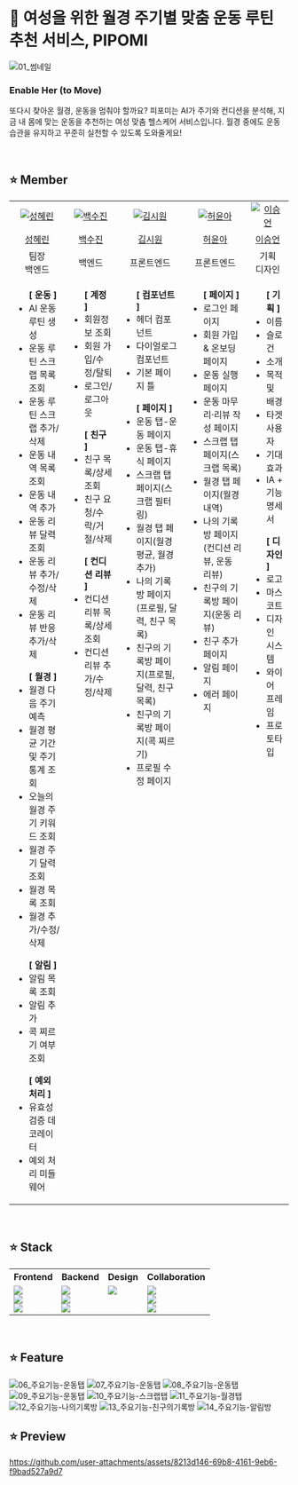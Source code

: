 # 🧘 여성을 위한 월경 주기별 맞춤 운동 루틴 추천 서비스, PIPOMI

<img alt="01_썸네일" src="https://github.com/user-attachments/assets/8c6d6781-178a-492f-82f8-5243c172d98d" />

### Enable Her (to Move)

또다시 찾아온 월경, 운동을 멈춰야 할까요? 피포미는 AI가 주기와 컨디션을 분석해, 지금 내 몸에 맞는 운동을 추천하는 여성 맞춤 헬스케어 서비스입니다. 월경 중에도 운동 습관을 유지하고 꾸준히 실천할 수 있도록 도와줄게요!

<br />

## ⭐️ Member

<table>
  <tr>
    <td align="center">
      <a href="https://github.com/hyerindev">
        <img alt="성혜린" src="https://github.com/user-attachments/assets/d811e352-dbd1-4f7c-842c-00a7eb1670ee" />
      </a>
    </td>
    <td align="center">
      <a href="https://github.com/slwnt31">
        <img alt="백수진" src="https://github.com/user-attachments/assets/0e8685be-ca6c-40f6-b837-f5d9f9b5bc6b" />
      </a>
    </td>
    <td align="center">
      <a href="https://github.com/5cool9">
        <img alt="김시원" src="https://github.com/user-attachments/assets/6526b088-ef05-4eec-b72c-5048c29ed0be" />
      </a>
    </td>
    <td align="center">
      <a href="https://github.com/gjdbsdk">
        <img alt="허윤아" src="https://github.com/user-attachments/assets/d1878a27-0e5d-41f6-8ef2-b21378e63677" />
      </a>
    </td>
    <td align="center">
      <a href="https://github.com/Onion1004">
        <img alt="이승언" src="https://github.com/user-attachments/assets/2f55b7f5-554b-4899-94d1-e3dbde9d9b58" />
      </a>
    </td>
  </tr>
  <tr>
    <td align="center">
      <a href="https://github.com/hyerindev">
        성혜린
      </a>
    </td>
    <td align="center">
      <a href="https://github.com/slwnt31">
        백수진
      </a>
    </td>
    <td align="center">
      <a href="https://github.com/5cool9">
        김시원
      </a>
    </td>
    <td align="center">
      <a href="https://github.com/gjdbsdk">
        허윤아
      </a>
    </td>
    <td align="center">
      <a href="https://github.com/Onion1004">
        이승언
      </a>
    </td>
  </tr>
  <tr>
    <td align="center">팀장<br />백엔드</td>
    <td align="center">백엔드</td>
    <td align="center">프론트엔드</td>
    <td align="center">프론트엔드</td>
    <td align="center">기획<br />디자인</td>
  </tr>
  <tr>
    <td valign="top">
      <ul>
        <b>[ 운동 ]</b>
        <li>AI 운동 루틴 생성</li>
        <li>운동 루틴 스크랩 목록 조회</li>
        <li>운동 루틴 스크랩 추가/삭제</li>
        <li>운동 내역 목록 조회</li>
        <li>운동 내역 추가</li>
        <li>운동 리뷰 달력 조회</li>
        <li>운동 리뷰 추가/수정/삭제</li>
        <li>운동 리뷰 반응 추가/삭제</li>
      </ul>
      <ul>
        <b>[ 월경 ]</b>
        <li>월경 다음 주기 예측</li>
        <li>월경 평균 기간 및 주기 통계 조회</li>
        <li>오늘의 월경 주기 키워드 조회</li>
        <li>월경 주기 달력 조회</li>
        <li>월경 목록 조회</li>
        <li>월경 추가/수정/삭제</li>
      </ul>
      <ul>
        <b>[ 알림 ]</b>
        <li>알림 목록 조회</li>
        <li>알림 추가</li>
        <li>콕 찌르기 여부 조회</li>
      </ul>
      <ul>
        <b>[ 예외 처리 ]</b>
        <li>유효성 검증 데코레이터</li>
        <li>예외 처리 미들웨어</li>
      </ul>
    </td>
    <td valign="top">
      <ul>
        <b>[ 계정 ]</b>
        <li>회원정보 조회</li>
        <li>회원 가입/수정/탈퇴</li>
        <li>로그인/로그아웃</li>
      </ul>
      <ul>
        <b>[ 친구 ]</b>
        <li>친구 목록/상세 조회</li>
        <li>친구 요청/수락/거절/삭제</li>
      </ul>
      <ul>
        <b>[ 컨디션 리뷰 ]</b>
        <li>컨디션 리뷰 목록/상세 조회</li>
        <li>컨디션 리뷰 추가/수정/삭제</li>
      </ul>
    </td>
    <td valign="top">
      <ul>
        <b>[ 컴포넌트 ]</b>
        <li>헤더 컴포넌트</li>
        <li>다이얼로그 컴포넌트</li>
        <li>기본 페이지 틀</li>
      </ul>
      <ul>
        <b>[ 페이지 ]</b>
        <li>운동 탭-운동 페이지</li>
        <li>운동 탭-휴식 페이지</li>
        <li>스크랩 탭 페이지(스크랩 필터링)</li>
        <li>월경 탭 페이지(월경 평균, 월경 추가)</li>
        <li>나의 기록방 페이지(프로필, 달력, 친구 목록)</li>
        <li>친구의 기록방 페이지(프로필, 달력, 친구 목록)</li>
        <li>친구의 기록방 페이지(콕 찌르기)</li>
        <li>프로필 수정 페이지</li>
      </ul>
    </td>
    <td valign="top">
      <ul>
        <b>[ 페이지 ]</b>
        <li>로그인 페이지</li>
        <li>회원 가입 & 온보딩 페이지</li>
        <li>운동 실행 페이지</li>
        <li>운동 마무리·리뷰 작성 페이지</li>
        <li>스크랩 탭 페이지(스크랩 목록)</li>
        <li>월경 탭 페이지(월경 내역)</li>
        <li>나의 기록방 페이지(컨디션 리뷰, 운동 리뷰)</li>
        <li>친구의 기록방 페이지(운동 리뷰)</li>
        <li>친구 추가 페이지</li>
        <li>알림 페이지</li>
        <li>에러 페이지</li>
      </ul>
    </td>
    <td valign="top">
      <ul>
        <b>[ 기획 ]</b>
        <li>이름</li>
        <li>슬로건</li>
        <li>소개</li>
        <li>목적 및 배경</li>
        <li>타겟 사용자</li>
        <li>기대 효과</li>
        <li>IA + 기능명세서</li>
      </ul>
      <ul>
        <b>[ 디자인 ]</b>
        <li>로고</li>
        <li>마스코트</li>
        <li>디자인 시스템</li>
        <li>와이어 프레임</li>
        <li>프로토타입</li>
      </ul>
    </td>
  </tr>
</table>

<br />

## ⭐️ Stack

<table>
  <tr>
    <th align="center">Frontend</th>
    <th align="center">Backend</th>
    <th align="center">Design</th>
    <th align="center">Collaboration</th>
  </tr>
  <tr>
    <td valign="top">
      <img src="https://img.shields.io/badge/html5-E34F26?style=for-the-badge&logo=html5&logoColor=white" /><br />
      <img src="https://img.shields.io/badge/css-663399?style=for-the-badge&logo=css&logoColor=white" /><br />
      <img src="https://img.shields.io/badge/javascript-F7DF1E?style=for-the-badge&logo=javascript&logoColor=black" /><br />
    </td>
    <td valign="top">
      <img src="https://img.shields.io/badge/python-3776AB?style=for-the-badge&logo=python&logoColor=white" /><br />
      <img src="https://img.shields.io/badge/django-092E20?style=for-the-badge&logo=django&logoColor=white" /><br />
      <img src="https://img.shields.io/badge/sqlite-003B57?style=for-the-badge&logo=sqlite&logoColor=white" /><br />
    </td>
    <td valign="top">
      <img src="https://img.shields.io/badge/Figma-F24E1E?style=for-the-badge&logo=figma&logoColor=white" /><br />
    </td>
    <td valign="top">
      <img src="https://img.shields.io/badge/github-181717?style=for-the-badge&logo=github&logoColor=white" /><br />
      <img src="https://img.shields.io/badge/Notion-000000?style=for-the-badge&logo=notion&logoColor=white" /><br />
      <img src="https://img.shields.io/badge/Discord-7289DA?style=for-the-badge&logo=discord&logoColor=white" /><br />
    </td>
  </tr>
</table>

<br />

## ⭐️ Feature

<img alt="06_주요기능-운동탭" src="https://github.com/user-attachments/assets/21ee2c0b-5513-4c0c-aa95-e896837c1596" />
<img alt="07_주요기능-운동탭" src="https://github.com/user-attachments/assets/2faff9c5-eee5-4ca4-8aa9-1430798aecb1" />
<img alt="08_주요기능-운동탭" src="https://github.com/user-attachments/assets/741fb07f-ff6c-41ac-b398-76c1c7397895" />
<img alt="09_주요기능-운동탭" src="https://github.com/user-attachments/assets/72bb2d30-d6ab-451c-80d4-cea530a22282" />
<img alt="10_주요기능-스크랩탭" src="https://github.com/user-attachments/assets/cf736aac-053d-4e23-ac9c-22f317837994" />
<img alt="11_주요기능-월경탭" src="https://github.com/user-attachments/assets/7cb0a39f-6d0e-4dad-b995-9fea271e30ef" />
<img alt="12_주요기능-나의기록방" src="https://github.com/user-attachments/assets/2e15e0f4-924b-4913-b8e4-62a4ddc1b29e" />
<img alt="13_주요기능-친구의기록방" src="https://github.com/user-attachments/assets/e5628978-21b7-49c5-a897-6b817c62fefb" />
<img alt="14_주요기능-알림방" src="https://github.com/user-attachments/assets/798d1e3d-6446-4129-bffd-8826372b0c86" />

<br />

## ⭐️ Preview

https://github.com/user-attachments/assets/8213d146-69b8-4161-9eb6-f9bad527a9d7
